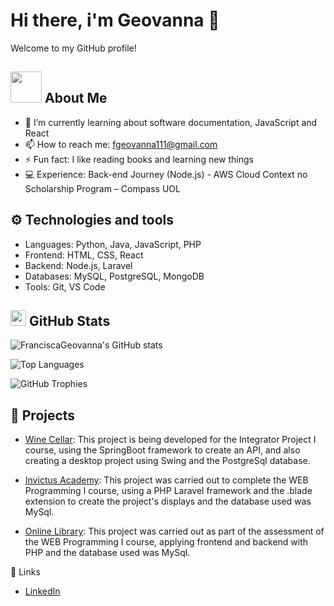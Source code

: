 # Hi there, i'm Geovanna 👋

Welcome to my GitHub profile!

## <img src="https://media.giphy.com/media/mGcNjsfWAjY5AEZNw6/giphy.gif" width="50"> About Me

- 🌱 I’m currently learning about software documentation, JavaScript and React
- 📫 How to reach me: [fgeovanna111@gmail.com](mailto:fgeovanna111@gmail.com)
- ⚡ Fun fact: I like reading books and learning new things
- 💻 Experience: Back-end Journey (Node.js) - AWS Cloud Context no Scholarship Program – Compass UOL

## ⚙️ Technologies and tools 

- Languages: Python, Java, JavaScript, PHP
- Frontend: HTML, CSS, React
- Backend: Node.js, Laravel
- Databases: MySQL, PostgreSQL, MongoDB
- Tools: Git, VS Code

## <img src='https://media1.giphy.com/media/du3J3cXyzhj75IOgvA/giphy.gif?cid=ecf05e47x2g034i9pzwtzzsd3xgg2w9nr94t4tflbbgo3008&rid=giphy.gif' width='25' /> GitHub Stats

![FranciscaGeovanna's GitHub stats](https://github-readme-stats.vercel.app/api?username=FranciscaGeovanna&show_icons=true&theme=radical)

![Top Languages](https://github-readme-stats.vercel.app/api/top-langs/?username=FranciscaGeovanna&layout=compact&theme=radical)

![GitHub Trophies](https://github-profile-summary-cards.vercel.app/api/cards/profile-details?username=FranciscaGeovanna&theme=radical)

## 📂 Projects

- [Wine Cellar](https://github.com/FranciscaGeovanna/Wine-Cellar-Management): This project is being developed for the Integrator Project I course, using the SpringBoot framework to create an API, and also creating a desktop project using Swing and the PostgreSql database.

- [Invictus Academy](https://github.com/FranciscaGeovanna/Academia): This project was carried out to complete the WEB Programming I course, using a PHP Laravel framework and the .blade extension to create the project's displays and the database used was MySql.

- [Online Library](https://github.com/FranciscaGeovanna/Biblioteca-PWEBI): This project was carried out as part of the assessment of the WEB Programming I course, applying frontend and backend with PHP and the database used was MySql.

🔗 Links

- [LinkedIn](https://www.linkedin.com/in/geovanna-silva-a79ab4294/)
